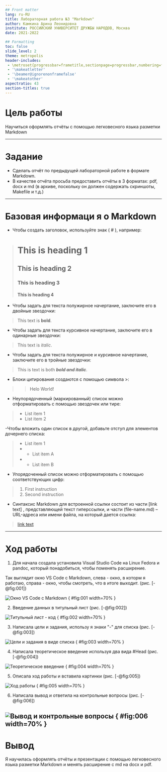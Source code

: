 ```yaml
---
## Front matter
lang: ru-RU
title: Лабораторная работа №3 "Markdown"
author: Камкина Арина Леонидовна
institute: РОССИЙСКИЙ УНИВЕРСИТЕТ ДРУЖБЫ НАРОДОВ, Москва
date: 2021-2022

## Formatting
toc: false
slide_level: 2
theme: metropolis
header-includes: 
 - \metroset{progressbar=frametitle,sectionpage=progressbar,numbering=fraction}
 - '\makeatletter'
 - '\beamer@ignorenonframefalse'
 - '\makeatother'
aspectratio: 43
section-titles: true
---
```


# **Цель работы**

Научиться оформлять отчёты с помощью легковесного языка разметки Markdown

---

# **Задание**

- Сделать отчёт по предыдущей лабораторной работе в формате Markdown.
- В качестве отчёта просьба предоставить отчёты в 3 форматах: pdf, docx и md (в архиве, поскольку он должен содержать скриншоты, Makefile и т.д.)

---

# **Базовая информаци я о Markdown**

- Чтобы создать заголовок, используйте знак ( # ), например:
 > # This is heading 1
 > ## This is heading 2
 > ### This is heading 3
 > #### This is heading 4

- Чтобы задать для текста полужирное начертание, заключите его в двойные звездочки:
> This text is **bold**.
- Чтобы задать для текста курсивное начертание, заключите его в одинарные звездочки:
> This text is *italic*.
- Чтобы задать для текста полужирное и курсивное начертание, заключите его в тройные
звездочки:
> This is text is both ***bold and italic***.
- Блоки цитирования создаются с помощью символа >:
> > Helo World!

- Неупорядоченный (маркированный) список можно отформатировать с помощью звездочек или тире:
> - List item 1
> - List item 2

-Чтобы вложить один список в другой, добавьте отступ для элементов дочернего списка:

> - List item 1
> - - List item A
> - - List item B

- Упорядоченный список можно отформатировать с помощью соответствующих цифр:
> 1. First instruction
> 2. Second instruction


- Синтаксис Markdown для встроенной ссылки состоит из части [link text] , представляющей текст гиперссылки, и части (file-name.md) – URL-адреса или имени файла, на который дается ссылка:
> [link text](file-name.md)

---

# **Ход работы**

1. Для начала создала установила Visual Studio Code на Linux Fedora и pandoc, который понадобиться, чтобы поменять расширение.

Так выглядит окно VS Code с Markdown, cлева - окно, в которм я работаю, справа - окно, чтобы смотреть, что в итоге выходит. (рис. [-@fig:001])

![Окно VS Code с Markdown](image/1.png)
{ #fig:001 width=70% }

2. Введение данных в титульный лист (рис. [-@fig:002])

![Титульный лист - код](image/2.png)
{ #fig:002 width=70% }

3. Написала цели и задания, использу я знаки "-" для списка (рис. [-@fig:003])

![Цели и задания в виде списка](image/3.png)
{ #fig:003 width=70% }

4. Написала теоретическое введение используя два вида #Head (рис. [-@fig:004])

![Теоретическое введение](image/4.png)
{ #fig:004 width=70% }

5. Описала ход работы и вставила картинки (рис. [-@fig:005])

![Ход работы](image/5.png)
{ #fig:005 width=70% }


6. Написала вывод и ответила на контрольные вопросы (рис. [-@fig:006])

![Вывод и контрольные вопросы](image/6.png)
{ #fig:006 width=70% }
---

# **Вывод**

Я научилась оформлять отчёты и презентации с помощью легковесного языка разметки Markdown и менять расширение с md на docx и pdf.


